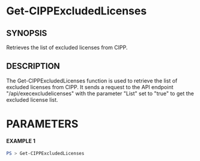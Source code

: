# Get-CIPPExcludedLicenses
## SYNOPSIS
Retrieves the list of excluded licenses from CIPP.
## DESCRIPTION
The Get-CIPPExcludedLicenses function is used to retrieve the list of excluded licenses from CIPP. It sends a request to the API endpoint "/api/execexcludelicenses" with the parameter "List" set to "true" to get the excluded license list.
# PARAMETERS

#### EXAMPLE 1
```powershell
PS > Get-CIPPExcludedLicenses
```

